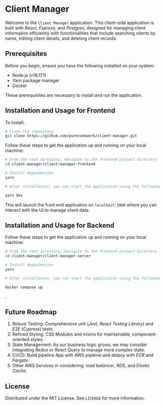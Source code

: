 # Client Manager

Welcome to the `Client Manager` application. This client-side application is built with _React_, _Express_, and _Postgres_, designed for managing client information efficiently with functionalities that include searching clients by name, editing client details, and deleting client records.

## Prerequisites

Before you begin, ensure you have the following installed on your system:

- Node.js (v18.17.1)
- Yarn package manager
- Docker

These prerequisites are necessary to install and run the application.

## Installation and Usage for Frontend

To Install:

```bash
# Clone the repository
git clone https://github.com/purecodework/client-manager.git
```

Follow these steps to get the application up and running on your local machine:

```bash
# From the root directory, Navigate to the frontend project directory
cd client-manager/client-manager-frontend

# Install dependencies
yarn

# After installation, you can start the application using the following command:

yarn dev
```

This will launch the front end application on `localhost:3000` where you can interact with the UI to manage client data.

## Installation and Usage for Backend

Follow these steps to get the application up and running on your local machine:

```bash
# From the root directory, Navigate to the frontend project directory
cd client-manager/client-manager-server

# Install dependencies
yarn

# After installation, you can start the application using the following command:

docker compose up
```

.

## Future Roadmap

1. Robust Testing: Comprehensive unit (_Jest_, _React Testing Library_) and E2E (_Cypress_) tests.
2. Refined Styling: CSS Modules and mixins for maintainable, component-oriented styles.
3. State Management: As our business logic grows, we may consider integrating _Redux_ or _React Query_ to manage more complex state.
4. CI/CD: Build pipeline App with AWS pipleine and delpoy with _ECR_ and _Fargate_.
5. Other AWS Services in considering: _load balancer_, _RDS_, and _Elastic Cache_.

## License

Distributed under the MIT License. See `LICENSE` for more information.
